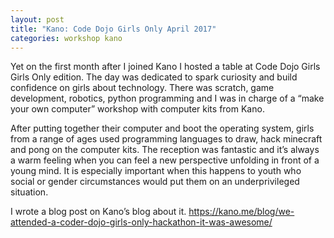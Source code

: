 ```yaml
---
layout: post
title: "Kano: Code Dojo Girls Only April 2017"
categories: workshop kano
---
```


Yet on the first month after I joined Kano I hosted a table at Code Dojo Girls Girls Only edition. The day was dedicated to spark curiosity and build confidence on girls about technology. There was scratch, game development, robotics, python programming and I was in charge of a “make your own computer” workshop with computer kits from Kano.

After putting together their computer and boot the operating system, girls from a range of ages used programming languages to draw, hack minecraft and pong on the computer kits. The reception was fantastic and it’s always a warm feeling when you can feel a new perspective unfolding in front of a young mind. It is especially important when this happens to youth who social or gender circumstances would put them on an underprivileged situation.

I wrote a blog post on Kano’s blog about it. https://kano.me/blog/we-attended-a-coder-dojo-girls-only-hackathon-it-was-awesome/
